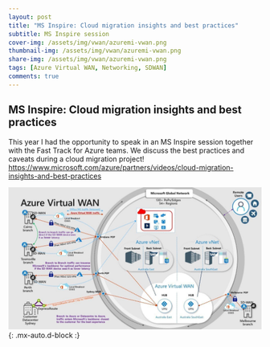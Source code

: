 ```yaml
---
layout: post
title: "MS Inspire: Cloud migration insights and best practices"
subtitle: MS Inspire session
cover-img: /assets/img/vwan/azuremi-vwan.png
thumbnail-img: /assets/img/vwan/azuremi-vwan.png
share-img: /assets/img/vwan/azuremi-vwan.png
tags: [Azure Virtual WAN, Networking, SDWAN]
comments: true
---
```


## MS Inspire: Cloud migration insights and best practices
This year I had the opportunity to speak in an MS Inspire session together with the Fast Track for Azure teams.
We discuss the best practices and caveats during a cloud migration project!
https://www.microsoft.com/azure/partners/videos/cloud-migration-insights-and-best-practices


![Crepe](../assets/img/vwan/maxresdefault.jpg){: .mx-auto.d-block :}


